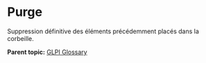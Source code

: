 Purge
=====

Suppression définitive des éléments précédemment placés dans la
corbeille.

**Parent topic:** [GLPI Glossary](../../glpi/glossary.html)
